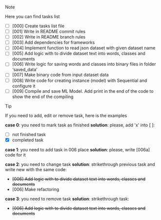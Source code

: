 > [!NOTE]
> Here you can find tasks list

- [ ] [000] Create tasks list file
- [ ] [001] Write in README commit rules
- [ ] [002] Write in README branch rules
- [ ] [003] Add dependencies for frameworks 
- [ ] [004] Implement function to read json dataset with given dataset name
- [ ] [005] Add logic with to divide dataset text into words, classes and documents
- [ ] [006] Write logic for saving words and classes into binary files in folder ‘saved_data’ 
- [ ] [007] Make binary code from input dataset data
- [ ] [008] Write code for creating instance (model) with Sequential and configure it
- [ ] [009] Compile and save ML Model. Add print in the end of the code to show the end of the compiling

> [!TIP]
> If you need to add, edit or remove task, here is the examples

**case 0**: you need to mark task as finished
**solution**: please, add 'x' into [ ]: 
- [ ] not finished task
- [x] completed task

**case 1**: you need to add task in 006 place
**solution**: please, write [006a] code for it

**case 2**: you need to change task
**solution**: strikethrough previous task and write new with the same code:
- ~~[006] Add logic with to divide dataset text into words, classes and documents~~
- [006] Make refactoring

**case 3**: you need to remove task
**solution**: strikethrough task:
- ~~[006] Add logic with to divide dataset text into words, classes and documents~~